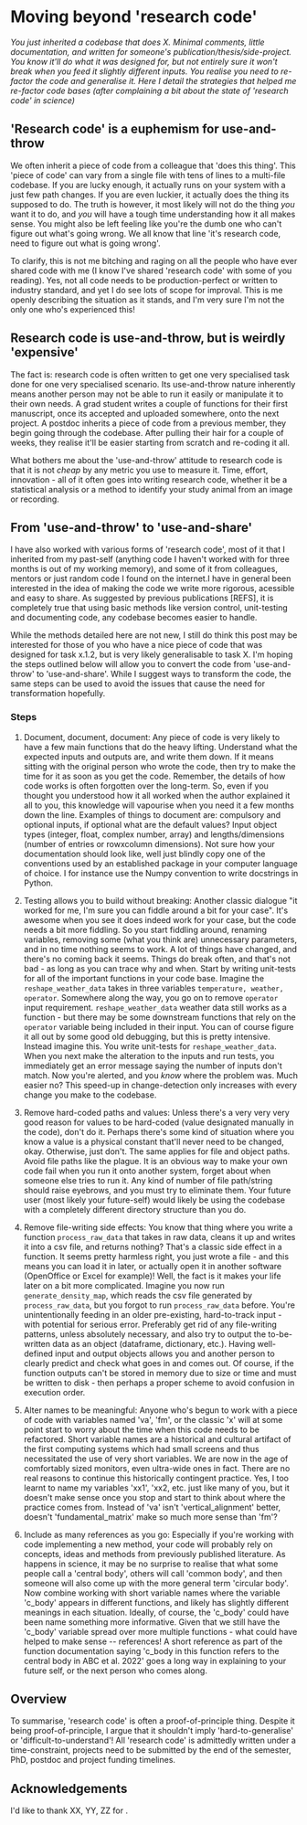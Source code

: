 # Moving beyond 'research code'
*You just inherited a codebase that does X. Minimal comments, little documentation, and written for someone's publication/thesis/side-project. You know it'll do what it was designed for, but not entirely sure it won't break when you feed it slightly different inputs. You realise you need to re-factor the code and generalise it. Here I detail the strategies that helped me re-factor code bases (after complaining a bit about the state of 'research code' in science)*

## 'Research code' is a euphemism for use-and-throw
We often inherit a piece of code from a colleague that 'does this thing'. This 'piece of code' can vary from a single file with tens of lines to a multi-file codebase. If you are lucky enough, it actually runs on your system with a just few path changes. If you are even luckier, it actually does the thing its supposed to do. The truth is however, it most likely will not do the thing *you* want it to do, and *you* will have a tough time understanding how it all makes sense. You might also be left feeling like you're the dumb one who can't figure out what's going wrong. We all know that line 'it's research code, need to figure out what is going wrong'. 

To clarify, this is not me bitching and raging on all the people who have ever shared code with me (I know I've shared 'research code' with some of you reading). Yes, not all code needs to be production-perfect or written to industry standard, and yet I do see lots of scope for improval. This is me openly describing the situation as it stands, and I'm very sure I'm not the only one who's experienced this!

## Research code is use-and-throw, but is weirdly 'expensive'

The fact is: research code is often written to get one very specialised task done for one very specialised scenario. Its use-and-throw nature inherently means another person may not be able to run it easily or manipulate it to their own needs. A grad student writes a couple of functions for their first manuscript, once its accepted and uploaded somewhere, onto the next project. A postdoc inherits a piece of code from a previous member, they begin going through the codebase. After pulling their hair for a couple of weeks, they realise it'll be easier starting from scratch and re-coding it all. 

What bothers me about the 'use-and-throw' attitude to research code is that it is not *cheap* by any metric you use to measure it. Time, effort, innovation - all of it often goes into writing research code, whether it be a statistical analysis or a method to identify your study animal from an image or recording.

## From 'use-and-throw' to 'use-and-share'
I have also worked with various forms of 'research code', most of it that I inherited from my past-self (anything code I haven't worked with for three months is out of my working memory), and some of it from colleagues, mentors or just random code I found on the internet.I have in general been interested in the idea of making the code we write more rigorous, acessible and easy to share. As suggested by previous publications [REFS], it is completely true that using basic methods like version control, unit-testing and documenting code, any codebase becomes easier to handle. 

While the methods detailed here are not new, I still do think this post may be interested for those of you who have a nice piece of code that was designed for task x.1.2, but is very likely generalisable to task X. I'm hoping the steps outlined below will allow you to convert the code from 'use-and-throw' to 'use-and-share'. While I suggest ways to transform the code, the same steps can be used to avoid the issues that cause the need for transformation hopefully.

### Steps

1. Document, document, document: Any piece of code is very likely to have a few main functions that do the heavy lifting. Understand what the expected inputs and outputs are, and write them down. If it means sitting with the original person who wrote the code, then try to make the time for it as soon as you get the code. Remember, the details of how code works is often forgotten over the long-term. So, even if you thought you understood how it all worked when the author explained it all to you, this knowledge will vapourise when you need it a few months down the line. Examples of things to document are: compulsory and optional inputs, if optional what are the default values? Input object types (integer, float, complex number, array) and lengths/dimensions (number of entries or rowxcolumn dimensions). Not sure how your documentation should look like, well just blindly copy one of the conventions used by an established package in your computer language of choice. I for instance use the Numpy convention to write docstrings in Python. 

1. Testing allows you to build without breaking: Another classic dialogue "it worked for me, I'm  sure you can fiddle around a bit for your case". It's awesome when you see it does indeed work for your case, but the code needs a bit more fiddling. So you start fiddling around, renaming variables, removing some (what you think are) unnecessary parameters, and in no time nothing seems to work. A lot of things have changed, and there's no coming back it seems. Things do break often, and that's not bad - as long as you can trace why and when. Start by writing unit-tests for all of the important functions in your code base. Imagine the ```reshape_weather_data``` takes in three variables ```temperature, weather, operator```. Somewhere along the way, you go on to remove ```operator``` input requirement. ```reshape_weather_data``` weather data still works as a function - but there may be some downstream functions that rely on the ```operator``` variable being included in their input. You can of course figure it all out by some good old debugging, but this is pretty intensive. Instead imagine this. You write unit-tests for ```reshape_weather_data```. When you next make the alteration to the inputs and run tests, you immediately get an error message saying the number of inputs don't match. Now you're alerted, and you *know* where the problem was. Much easier no? This speed-up in change-detection only increases with every change you make to the codebase. 

1. Remove hard-coded paths and values: Unless there's a very very very good reason for values to be hard-coded (value designated manually in the code), don't do it. Perhaps there's some kind of situation where you know a value is a physical constant that'll never need to be changed, okay. Otherwise, just don't. The same applies for file and object paths. Avoid file paths like the plague. It is an obvious way to make your own code fail when you run it onto another system, forget about when someone else tries to run it. Any kind of number of file path/string should raise eyebrows, and you must try to eliminate them. Your future user (most likely your future-self) would likely be using the codebase with a completely different directory structure than you do.

1. Remove file-writing side effects: You know that thing where you write a function ```process_raw_data``` that takes in raw data, cleans it up and writes it into a csv file, and returns nothing? That's a classic side effect in a function. It seems pretty harmless right, you just wrote a file - and this means you can load it in later, or actually open it in another software (OpenOffice or Excel for example)! Well, the fact is it makes your life later on a bit more complicated. Imagine you now run ```generate_density_map```, which reads the csv file generated by ```process_raw_data```, but you forgot to run ```process_raw_data``` before. You're unintentionally feeding in an older pre-existing, hard-to-track input - with potential for serious error. Preferably get rid of any file-writing patterns, unless absolutely necessary, and also try to output the to-be-written data as an object (dataframe, dictionary, etc.). Having well-defined input and output objects allows you and another person to clearly predict and check what goes in and comes out. Of course, if the function outputs can't be stored in memory due to size or time and must be written to disk - then perhaps a proper scheme to avoid confusion in execution order. 

1. Alter names to be meaningful: Anyone who's begun to work with a piece of code with variables named 'va', 'fm', or the classic 'x' will at some point start to worry about the time when this code needs to be refactored. Short variable names are a historical and cultural artifact of the first computing systems which had small screens and thus necessitated the use of very short variables. We are now in the age of comfortably sized monitors, even ultra-wide ones in fact. There are no real reasons to continue this historically contingent practice. Yes, I too learnt to name my variables 'xx1', 'xx2, etc. just like many of you, but it doesn't make sense once you stop and start to think about where the practice comes from. Instead of 'va' isn't 'vertical_alignment' better, doesn't 'fundamental_matrix' make so much more sense than 'fm'? 

1. Include as many references as you go: Especially if you're working with code implementing a new method, your code will probably rely on concepts, ideas and methods from previously published literature. As happens in science, it may be no surprise to realise that what some people call a 'central body', others will call 'common body', and then someone will also come up with the more general term 'circular body'. Now combine working with short variable names where the variable 'c_body' appears in different functions, and likely has slightly different meanings in each situation. Ideally, of course, the 'c_body' could have been name something more informative. Given that we still have the 'c_body' variable spread over more multiple functions - what could have helped to make sense -- references! A short reference as part of the function documentation saying 'c_body in this function refers to the central body in ABC et al. 2022' goes a long way in explaining to your future self, or the next person who comes along. 

## Overview
To summarise, 'research code' is often a proof-of-principle thing. Despite it being proof-of-principle, I argue that it shouldn't imply 'hard-to-generalise' or 'difficult-to-understand'! All 'research code' is admittedly written under a time-constraint, projects need to be submitted by the end of the semester, PhD, postdoc and project funding timelines. 

## Acknowledgements
I'd like to thank XX, YY, ZZ for .
